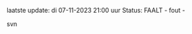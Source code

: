 laatste update: 
di 07-11-2023 21:00   uur 
Status: FAALT - fout - 
<div class="service R">svn</div>